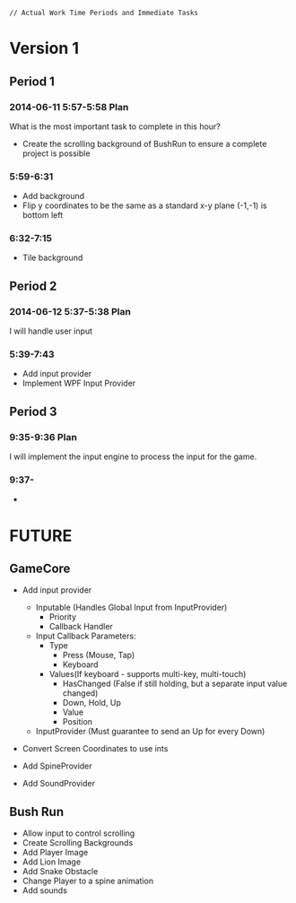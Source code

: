 ~~~
// Actual Work Time Periods and Immediate Tasks
~~~

# Version 1

## Period 1

### 2014-06-11 5:57-5:58 Plan

What is the most important task to complete in this hour?

- Create the scrolling background of BushRun to ensure a complete project is possible

### 5:59-6:31

- Add background
- Flip y coordinates to be the same as a standard x-y plane (-1,-1) is bottom left

### 6:32-7:15

- Tile background


## Period 2

### 2014-06-12 5:37-5:38 Plan

I will handle user input

### 5:39-7:43

- Add input provider
- Implement WPF Input Provider

## Period 3

### 9:35-9:36 Plan

I will implement the input engine to process the input for the game.

### 9:37-

- 



# FUTURE

## GameCore
- Add input provider
	- Inputable (Handles Global Input from InputProvider)
		- Priority
		- Callback Handler
	- Input Callback Parameters:
		- Type
			- Press (Mouse, Tap)
			- Keyboard
		- Values(If keyboard - supports multi-key, multi-touch)
			- HasChanged (False if still holding, but a separate input value changed)
			- Down, Hold, Up
			- Value
			- Position
	- InputProvider (Must guarantee to send an Up for every Down)

- Convert Screen Coordinates to use ints
- Add SpineProvider
- Add SoundProvider

## Bush Run
- Allow input to control scrolling
- Create Scrolling Backgrounds
- Add Player Image
- Add Lion Image
- Add Snake Obstacle
- Change Player to a spine animation
- Add sounds
